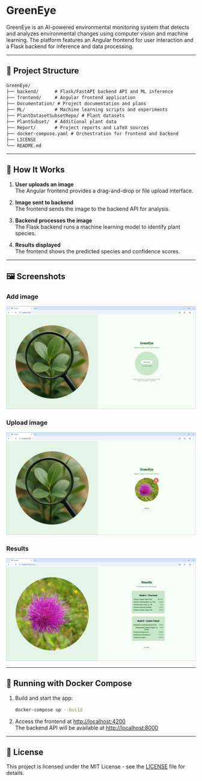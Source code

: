 # GreenEye

GreenEye is an AI-powered environmental monitoring system that detects and analyzes environmental changes using computer vision and machine learning. The platform features an Angular frontend for user interaction and a Flask backend for inference and data processing.

---

## 📁 Project Structure

```
GreenEye/
├── backend/      # Flask/FastAPI backend API and ML inference
├── frontend/     # Angular frontend application
├── Documentation/ # Project documentation and plans
├── ML/           # Machine learning scripts and experiments
├── PlantDatasetSubsetRepo/ # Plant datasets
├── PlantSubset/  # Additional plant data
├── Report/       # Project reports and LaTeX sources
├── docker-compose.yaml # Orchestration for frontend and backend
├── LICENSE
└── README.md
```

---

## 🚀 How It Works

1. **User uploads an image**  
   The Angular frontend provides a drag-and-drop or file upload interface.

2. **Image sent to backend**  
   The frontend sends the image to the backend API for analysis.

3. **Backend processes the image**  
   The Flask backend runs a machine learning model to identify plant species.

4. **Results displayed**  
   The frontend shows the predicted species and confidence scores.

---

## 🖼️ Screenshots

<!-- Replace the links below with your own screenshots or diagrams -->
###  Add image 
![Add Screen](frontend\docs\wireframes\add-screen.png)

###  Upload image 
![Upload Screen](frontend\docs\wireframes\upload-screen.png)

### Results 
![Results Screen](frontend\docs\wireframes/results-screen.png)

---

## 🐳 Running with Docker Compose

1. Build and start the app:
   ```sh
   docker-compose up --build
   ```
2. Access the frontend at [http://localhost:4200](http://localhost:4200)  
   The backend API will be available at [http://localhost:8000](http://localhost:8000)

---

## 📄 License

This project is licensed under the MIT License - see the [LICENSE](LICENSE) file for details.